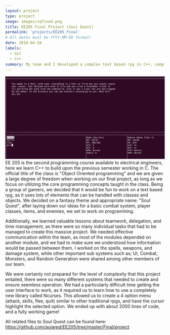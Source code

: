 ```yaml
---
layout: project
type: project
image: images/sqfixed.png
title: EE205 Final Project (Soul Quest)
permalink: 'projects/EE205_Final'
# All dates must be YYYY-MM-DD format!
date: 2018-04-28
labels:
  - Git
  - C++
summary: My team and I developed a complex text based rpg in C++, complete with combat system, items, stats, and encounters
---
```

<img class="ui medium right floated rounded image" src="../images/sq2.png">
EE 205 is the second programming course available to electrical engineers, here we learn C++ to build upon the previous semester working in C. The official title of the class is "Object Oriented programming" and we are given a large degree of freedom when working on our final project, as long as we focus on utilizing the core programming concepts taught in the class. Being a group of gamers, we decided that it would be fun to work on a text based rpg, as it uses lots of elements that can be handled with classes and objects. We decided on a fantasy theme and appropriate name: "Soul Quest", after laying down our ideas for a basic combat system, player classes, items, and enemies, we set to work on programming.

Additionally, we learned valuable lessons about teamwork, delegation, and time management, as there were so many individual tasks that had to be managed to create this massive project. We needed effective communication within the team, as most of the modules depended on another module, and we had to make sure we understood how information would be passed between them. I worked on the spells, weapons, and damage system, while other important sub systems such as; UI, Combat, Monsters, and Random Generation were shared among other members of our team.


We were certainly not prepared for the level of complexity that this project entailed, there were so many different systems that needed to create and ensure seemless operation. We had a particularly difficult time getting the user interface to work, as it required us to learn how to use a completely new library called Ncurses. This allowed us to create a 4 option menu (attack, skills, flee, quit) similar to other traditional rpgs, and have the cursor highlight the selected option. We ended up with about 2000 lines of code, and a fully working game!

All related files to Soul Quest can be found here: https://github.com/aujared/EE205/tree/master/Final/project
